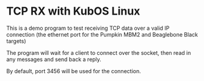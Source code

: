 # TCP RX with KubOS Linux

This is a demo program to test receiving TCP data over a valid IP connection (the ethernet port for the Pumpkin MBM2 and Beaglebone Black targets)

The program will wait for a client to connect over the socket, then read in any messages and send back a reply.

By default, port 3456 will be used for the connection.
